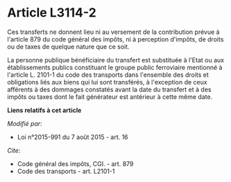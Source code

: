 # Article L3114-2

Ces transferts ne donnent lieu ni au versement de la contribution prévue à l'article 879 du code général des impôts, ni à
perception d'impôts, de droits ou de taxes de quelque nature que ce soit. 

La personne publique bénéficiaire du transfert est substituée à l'Etat ou aux établissements publics constituant le groupe
public ferroviaire mentionné à l'article L. 2101-1 du code des transports dans l'ensemble des droits et obligations liés aux
biens qui lui sont transférés, à l'exception de ceux afférents à des dommages constatés avant la date du transfert et à des
impôts ou taxes dont le fait générateur est antérieur à cette même date.

**Liens relatifs à cet article**

_Modifié par_:

  - Loi n°2015-991 du 7 août 2015 - art. 16

_Cite_:

  - Code général des impôts, CGI. - art. 879
  - Code des transports - art. L2101-1
